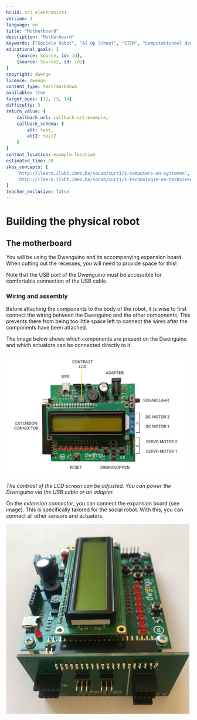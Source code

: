 ```yaml
---
hruid: sr3_elektronica1
version: 3
language: en
title: "Motherboard"
description: "Motherboard"
keywords: ["Sociale Robot", "AI Op School", "STEM", "Computationeel denken", "Grafisch programmeren"]
educational_goals: [
    {source: Source, id: id}, 
    {source: Source2, id: id2}
]
copyright: dwengo
licence: dwengo
content_type: text/markdown
available: true
target_ages: [12, 13, 14]
difficulty: 3
return_value: {
    callback_url: callback-url-example,
    callback_schema: {
        att: test,
        att2: test2
    }
}
content_location: example-location
estimated_time: 20
skos_concepts: [
    'http://ilearn.ilabt.imec.be/vocab/curr1/s-computers-en-systemen', 
    'http://ilearn.ilabt.imec.be/vocab/curr1/s-technologie-en-technieken'
]
teacher_exclusive: false
---
```

# Building the physical robot
## The motherboard
You will be using the Dwenguino and its accompanying expansion board. When cutting out the recesses, you will need to provide space for this!

<div class="alert alert-box alert-danger">
Note that the USB port of the Dwenguino must be accessible for comfortable connection of the USB cable.
</div>

### Wiring and assembly

Before attaching the components to the body of the robot, it is wise to first connect the wiring between the Dwenguino and the other components. This prevents there from being too little space left to connect the wires after the components have been attached.

The image below shows which components are present on the Dwenguino and which actuators can be connected directly to it.

![](embed/assemblage1.png "Dwenguino")

*The contrast of the LCD screen can be adjusted. You can power the Dwenguino via the USB cable or an adapter.*

On the *extension connector*, you can connect the expansion board (see image). This is specifically tailored for the social robot. With this, you can connect all other sensors and actuators.

![](embed/pcb.png "Expansion board")